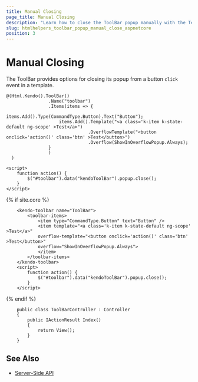 ```yaml
---
title: Manual Closing
page_title: Manual Closing
description: "Learn how to close the ToolBar popup manually with the Telerik UI ToolBar component for {{ site.framework }}."
slug: htmlhelpers_toolbar_popup_manual_close_aspnetcore
position: 3
---
```


# Manual Closing

The ToolBar provides options for closing its popup from a button `click` event in a template.

```HtmlHelper
@(Html.Kendo().ToolBar()
                .Name("toolbar")
                .Items(items => {
                    items.Add().Type(CommandType.Button).Text("Button");
                    items.Add().Template("<a class='k-item k-state-default ng-scope' >Test</a>")
                               .OverflowTemplate("<button onclick='action()' class='btn' >Test</button>")
                               .Overflow(ShowInOverflowPopup.Always);
                }
                )
  )

<script>
    function action() {
        $("#toolbar").data("kendoToolBar").popup.close();
    }
</script>
```
{% if site.core %}
```TagHelper
    <kendo-toolbar name="ToolBar">
        <toolbar-items>
            <item type="CommandType.Button" text="Button" />
            <item template="<a class='k-item k-state-default ng-scope' >Test</a>"
            overflow-template="<button onclick='action()' class='btn' >Test</button>"
            overflow="ShowInOverflowPopup.Always">
		    </item>
        </toolbar-items>
    </kendo-toolbar>
    <script>
        function action() {
            $("#toolbar").data("kendoToolBar").popup.close();
        }
    </script>
```
{% endif %}
```Controller
    public class ToolBarController : Controller
    {
        public IActionResult Index()
        {
            return View();
        }
    }
```

## See Also

* [Server-Side API](/api/toolbar)

